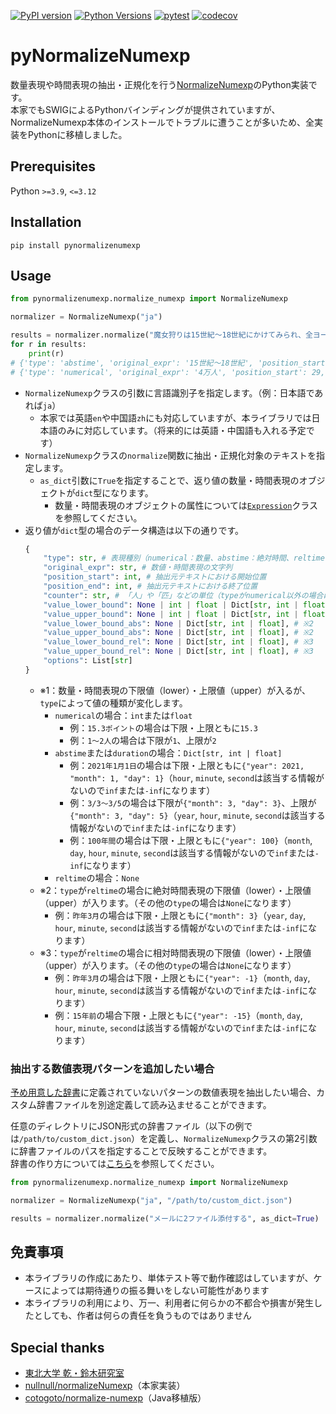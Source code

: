 [![PyPI version](https://badge.fury.io/py/pynormalizenumexp.svg)](https://badge.fury.io/py/pynormalizenumexp)
[![Python Versions](https://img.shields.io/pypi/pyversions/pynormalizenumexp.svg)](https://pypi.org/project/pynormalizenumexp/)
[![pytest](https://github.com/tkscode/pyNormalizeNumExp/actions/workflows/build.yml/badge.svg)](https://github.com/tkscode/pyNormalizeNumExp/actions/workflows/build.yml)
[![codecov](https://codecov.io/gh/tkscode/pyNormalizeNumExp/graph/badge.svg?token=3Z0YIZV5U1)](https://codecov.io/gh/tkscode/pyNormalizeNumExp)


# pyNormalizeNumexp

数量表現や時間表現の抽出・正規化を行う[NormalizeNumexp](https://www.cl.ecei.tohoku.ac.jp/Open_Resources-normalizeNumexp.html)のPython実装です。  
本家でもSWIGによるPythonバインディングが提供されていますが、NormalizeNumexp本体のインストールでトラブルに遭うことが多いため、全実装をPythonに移植しました。


## Prerequisites

Python `>=3.9`, `<=3.12`


## Installation

```
pip install pynormalizenumexp
```


## Usage

```python
from pynormalizenumexp.normalize_numexp import NormalizeNumexp

normalizer = NormalizeNumexp("ja")

results = normalizer.normalize("魔女狩りは15世紀～18世紀にかけてみられ、全ヨーロッパで4万人が処刑された", as_dict=True)
for r in results:
	print(r)
# {'type': 'abstime', 'original_expr': '15世紀～18世紀', 'position_start': 5, 'position_end': 14, 'counter': 'none', 'value_lower_bound': {'year': 1401, 'month': inf, 'day': inf, 'hour': inf, 'minute': inf, 'second': inf}, 'value_upper_bound': {'year': 1800, 'month': -inf, 'day': -inf, 'hour': -inf, 'minute': -inf, 'second': -inf}, 'value_lower_bound_abs': None, 'value_upper_bound_abs': None, 'value_lower_bound_rel': None, 'value_upper_bound_rel': None, 'options': []}
# {'type': 'numerical', 'original_expr': '4万人', 'position_start': 29, 'position_end': 32, 'counter': '人', 'value_lower_bound': 40000, 'value_upper_bound': 40000, 'value_lower_bound_abs': None, 'value_upper_bound_abs': None, 'value_lower_bound_rel': None, 'value_upper_bound_rel': None, 'options': []}
```

+ `NormalizeNumexp`クラスの引数に言語識別子を指定します。（例：日本語であれば`ja`）
	+ 本家では英語`en`や中国語`zh`にも対応していますが、本ライブラリでは日本語のみに対応しています。（将来的には英語・中国語も入れる予定です）
+ `NormalizeNumexp`クラスの`normalize`関数に抽出・正規化対象のテキストを指定します。
	+ `as_dict`引数に`True`を指定することで、返り値の数量・時間表現のオブジェクトが`dict`型になります。
		+ 数量・時間表現のオブジェクトの属性については[`Expression`](./pynormalizenumexp/normalize_numexp.py#L19)クラスを参照してください。
+ 返り値が`dict`型の場合のデータ構造は以下の通りです。
	```python
	{
		"type": str, # 表現種別（numerical：数量、abstime：絶対時間、reltime：相対時間、duration：期間）
		"original_expr": str, # 数値・時間表現の文字列
		"position_start": int, # 抽出元テキストにおける開始位置
		"position_end": int, # 抽出元テキストにおける終了位置
		"counter": str, # 「人」や「匹」などの単位（typeがnumerical以外の場合は "none" になる）
		"value_lower_bound": None | int | float | Dict[str, int | float], # ※1
		"value_upper_bound": None | int | float | Dict[str, int | float], # ※1
		"value_lower_bound_abs": None | Dict[str, int | float], # ※2
		"value_upper_bound_abs": None | Dict[str, int | float], # ※2
		"value_lower_bound_rel": None | Dict[str, int | float], # ※3
		"value_upper_bound_rel": None | Dict[str, int | float], # ※3
		"options": List[str]
	}
	```
	+ ※1：数量・時間表現の下限値（lower）・上限値（upper）が入るが、`type`によって値の種類が変化します。
		+ `numerical`の場合：`int`または`float`
			+ 例：`15.3ポイント`の場合は下限・上限ともに`15.3`
			+ 例：`1～2人`の場合は下限が`1`、上限が`2`
		+ `abstime`または`duration`の場合：`Dict[str, int | float]`
			+ 例：`2021年1月1日`の場合は下限・上限ともに`{"year": 2021, "month": 1, "day": 1}`（`hour`, `minute`, `second`は該当する情報がないので`inf`または`-inf`になります）
			+ 例：`3/3～3/5`の場合は下限が`{"month": 3, "day": 3}`、上限が`{"month": 3, "day": 5}`（`year`, `hour`, `minute`, `second`は該当する情報がないので`inf`または`-inf`になります）
			+ 例：`100年間`の場合は下限・上限ともに`{"year": 100}`（`month`, `day`, `hour`, `minute`, `second`は該当する情報がないので`inf`または`-inf`になります）
		+ `reltime`の場合：`None`
	+ ※2：`type`が`reltime`の場合に絶対時間表現の下限値（lower）・上限値（upper）が入ります。（その他の`type`の場合は`None`になります）
		+ 例：`昨年3月`の場合は下限・上限ともに`{"month": 3}`（`year`, `day`, `hour`, `minute`, `second`は該当する情報がないので`inf`または`-inf`になります）
	+ ※3：`type`が`reltime`の場合に相対時間表現の下限値（lower）・上限値（upper）が入ります。（その他の`type`の場合は`None`になります）
		+ 例：`昨年3月`の場合は下限・上限ともに`{"year": -1}`（`month`, `day`, `hour`, `minute`, `second`は該当する情報がないので`inf`または`-inf`になります）
		+ 例：`15年前`の場合下限・上限ともに`{"year": -15}`（`month`, `day`, `hour`, `minute`, `second`は該当する情報がないので`inf`または`-inf`になります）

### 抽出する数値表現パターンを追加したい場合

[予め用意した辞書](./pynormalizenumexp/resources/dict/ja/)に定義されていないパターンの数値表現を抽出したい場合、カスタム辞書ファイルを別途定義して読み込ませることができます。

任意のディレクトリにJSON形式の辞書ファイル（以下の例では`/path/to/custom_dict.json`）を定義し、`NormalizeNumexp`クラスの第2引数に辞書ファイルのパスを指定することで反映することができます。  
辞書の作り方については[こちら](./pynormalizenumexp/resources/dict/README.md)を参照してください。
```python
from pynormalizenumexp.normalize_numexp import NormalizeNumexp

normalizer = NormalizeNumexp("ja", "/path/to/custom_dict.json")

results = normalizer.normalize("メールに2ファイル添付する", as_dict=True)
```


## 免責事項

+ 本ライブラリの作成にあたり、単体テスト等で動作確認はしていますが、ケースによっては期待通りの振る舞いをしない可能性があります
+ 本ライブラリの利用により、万一、利用者に何らかの不都合や損害が発生したとしても、作者は何らの責任を負うものではありません


## Special thanks

+ [東北大学 乾・鈴木研究室](https://www.cl.ecei.tohoku.ac.jp/Open_Resources-normalizeNumexp.html)
+ [nullnull/normalizeNumexp](https://github.com/nullnull/normalizeNumexp)（本家実装）
+ [cotogoto/normalize-numexp](https://github.com/cotogoto/normalize-numexp)（Java移植版）
